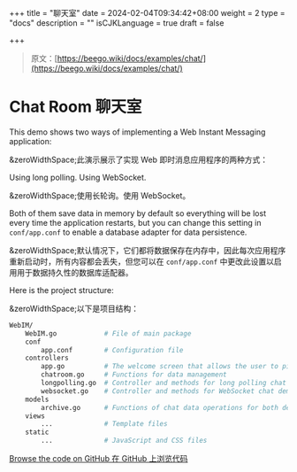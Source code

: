 +++
title = "聊天室"
date = 2024-02-04T09:34:42+08:00
weight = 2
type = "docs"
description = ""
isCJKLanguage = true
draft = false

+++

> 原文：[https://beego.wiki/docs/examples/chat/](https://beego.wiki/docs/examples/chat/)

# Chat Room 聊天室

This demo shows two ways of implementing a Web Instant Messaging application:

&zeroWidthSpace;此演示展示了实现 Web 即时消息应用程序的两种方式：

Using long polling. Using WebSocket.

&zeroWidthSpace;使用长轮询。使用 WebSocket。

Both of them save data in memory by default so everything will be lost every time the application restarts, but you can change this setting in `conf/app.conf` to enable a database adapter for data persistence.

&zeroWidthSpace;默认情况下，它们都将数据保存在内存中，因此每次应用程序重新启动时，所有内容都会丢失，但您可以在 `conf/app.conf` 中更改此设置以启用用于数据持久性的数据库适配器。

Here is the project structure:

&zeroWidthSpace;以下是项目结构：

```bash
WebIM/
    WebIM.go            # File of main package
    conf
        app.conf        # Configuration file
    controllers
        app.go          # The welcome screen that allows the user to pick a technology and username
        chatroom.go     # Functions for data management
        longpolling.go  # Controller and methods for long polling chat demo
        websocket.go    # Controller and methods for WebSocket chat demo
    models
        archive.go      # Functions of chat data operations for both demos.
    views
        ...             # Template files
    static
        ...             # JavaScript and CSS files
```

[Browse the code on GitHub
在 GitHub 上浏览代码](https://github.com/beego/samples/tree/master/WebIM)